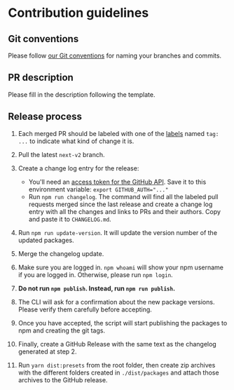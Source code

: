 # Contribution guidelines

## Git conventions

Please follow [our Git conventions](../docs/conventions/git.md) for naming your branches and commits.

## PR description

Please fill in the description following the template.

## Release process

1.  Each merged PR should be labeled with one of the [labels](https://github.com/ec-europa/europa-component-library/labels) named `tag: ...` to indicate what kind of change it is.

2.  Pull the latest `next-v2` branch.

3.  Create a change log entry for the release:

    - You'll need an [access token for the GitHub API](https://help.github.com/articles/creating-an-access-token-for-command-line-use/). Save it to this environment variable: `export GITHUB_AUTH="..."`
    - Run `npm run changelog`. The command will find all the labeled pull requests merged since the last release and create a change log entry with all the changes and links to PRs and their authors. Copy and paste it to `CHANGELOG.md`.

4.  Run `npm run update-version`. It will update the version number of the updated packages.

5.  Merge the changelog update.

6.  Make sure you are logged in. `npm whoami` will show your npm username if you are logged in. Otherwise, please run `npm login`.

7.  **Do not run `npm publish`. Instead, run `npm run publish`.**

8.  The CLI will ask for a confirmation about the new package versions. Please verify them carefully before accepting.

9.  Once you have accepted, the script will start publishing the packages to npm and creating the git tags.

10. Finally, create a GitHub Release with the same text as the changelog generated at step 2.

11. Run `yarn dist:presets` from the root folder, then create zip archives with the different folders created in `./dist/packages` and attach those archives to the GitHub release.
